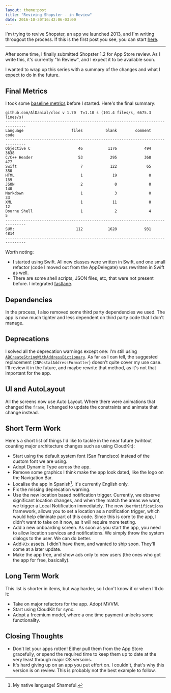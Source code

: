 ```yaml
---
layout: theme:post
title: "Reviving Shopster - in Review"
date: 2016-10-30T16:42:06-03:00
---
```


I'm trying to revive Shopster, an app we launched 2013, and I'm writing througout the process. If this is the first post you see, you can start [here](http://pablin.org/2016/09/23/reviving-shopster-worth-it/).

---

After some time, I finally submitted Shopster 1.2 for App Store review. As I write this, it's currently "In Review", and I expect it to be available soon.

I wanted to wrap up this series with a summary of the changes and what I expect to do in the future.

## Final Metrics

I took some [baseline metrics] before I started. Here's the final summary:

```
github.com/AlDanial/cloc v 1.70  T=1.10 s (101.4 files/s, 6675.3 lines/s)
-------------------------------------------------------------------------------
Language                     files          blank        comment           code
-------------------------------------------------------------------------------
Objective C                     46           1176            494           3638
C/C++ Header                    53            295            368            477
Swift                            7            122             65            350
HTML                             1             19              0            159
JSON                             2              0              0            140
Markdown                         1              3              0             33
XML                              1             11              0             12
Bourne Shell                     1              2              4              5
-------------------------------------------------------------------------------
SUM:                           112           1628            931           4814
-------------------------------------------------------------------------------
```

Worth noting:

- I started using Swift. All new classes were written in Swift, and one small refactor (code I moved out from the AppDelegate) was rewritten in Swift as well.
- There are some shell scripts, JSON files, etc, that were not present before. I integrated [fastlane].

## Dependencies

In the process, I also removed some third party dependencies we used. The app is now much tighter and less dependent on third party code that I don't manage.

## Deprecations

I solved all the deprecation warnings except one: I'm still using [`ABCreateStringWithAddressDictionary`]. As far as I can tell, the suggested replacement (`CNPostalAddressFormatter`) doesn't quite cover my use case. I'll review it in the future, and maybe rewrite that method, as it's not that important for the app.

## UI and AutoLayout

All the screens now use Auto Layout. Where there were animations that changed the `frame`, I changed to update the constraints and animate that change instead.

## Short Term Work

Here's a short list of things I'd like to tackle in the near future (wihtout counting major architecture changes such as using CloudKit):

- Start using the default system font (San Francisco) instead of the custom font we are using.
- Adopt Dynamic Type across the app.
- Remove some graphics I think make the app look dated, like the logo on the Navigation Bar.
- Localise the app in Spanish[^Vergonzoso]. It's currently English only.
- Fix the missing deprecation warning.
- Use the new location based notification trigger. Currently, we observe significant location changes, and when they match the areas we want, we trigger a Local Notification immediately. The new `UserNotifications` framework, allows you to set a location as a notification trigger, which would help eliminate part of this code. Since this is core to the app, I didn't want to take on it now, as it will require more testing.
- Add a new onboarding screen. As soon as you start the app, you need to allow location services and notifications. We simply throw the system dialogs to the user. We can do better.
- Add `@3x` assets. I didn't have them, and wanted to ship soon. They'll come at a later update.
- Make the app free, and show ads only to new users (the ones who got the app for free, basically).

## Long Term Work

This list is shorter in items, but way harder, so I don't know if or when I'll do it:

- Take on major refactors for the app. Adopt MVVM.
- Start using CloudKit for sync.
- Adopt a freemium model, where a one time payment unlocks some functionality.

## Closing Thoughts

- Don't let your apps rotten! Either pull them from the App Store gracefully, or spend the required time to keep them up to date at the very least through major OS versoins.
- It's hard giving up on an app you put effort on. I couldn't, that's why this version is on review. This is probably not the best example to follow.

[baseline metrics]: http://pablin.org/2016/09/26/reviving-shopster-baseline-metrics/
[fastlane]: http://fastlane.tools
[`ABCreateStringWithAddressDictionary`]: https://developer.apple.com/reference/addressbookui/1624198-abcreatestringwithaddressdiction?language=objc
[^Vergonzoso]: My native language! Shameful.